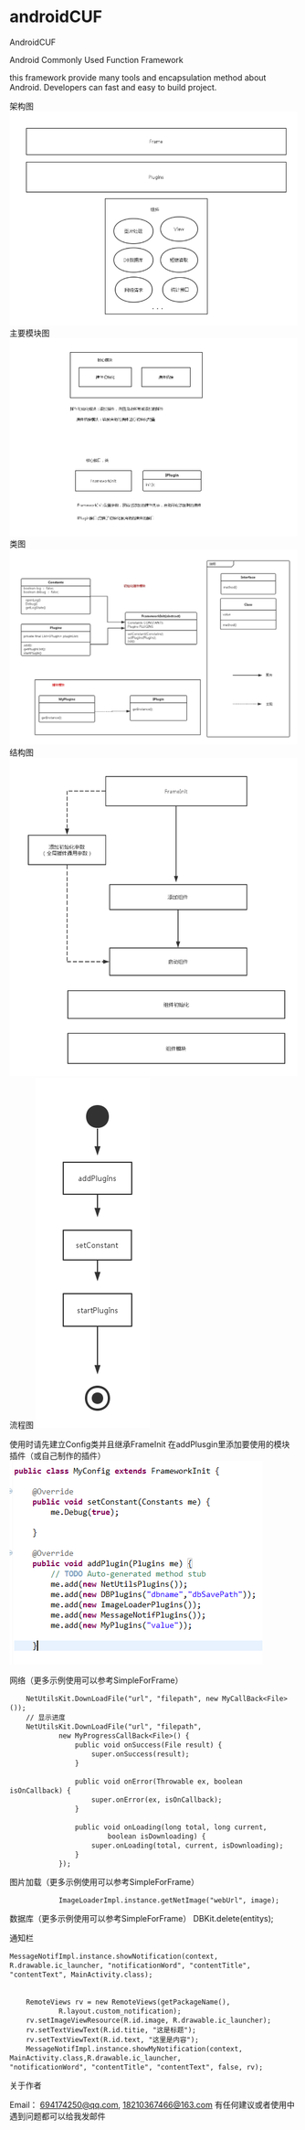# androidCUF
AndroidCUF

Android Commonly Used Function Framework

this framework provide many tools and encapsulation method about Android.
Developers can fast and easy to build project.


  架构图
 ![image](https://github.com/paipianwang/androidCUF/blob/master/image/frame.png)
 主要模块图
 ![image](https://github.com/paipianwang/androidCUF/blob/master/image/modular.png)
 类图
 ![image](https://github.com/paipianwang/androidCUF/blob/master/image/classdiagram.png)
 结构图
 ![image](https://github.com/paipianwang/androidCUF/blob/master/image/build.png)
 流程图
 ![image](https://github.com/paipianwang/androidCUF/blob/master/image/init.png)
 
 使用时请先建立Config类并且继承FrameInit
 在addPlusgin里添加要使用的模块插件（或自己制作的插件）
  ![image](https://github.com/paipianwang/androidCUF/blob/master/image/config.png)
  
 
  
  
  网络（更多示例使用可以参考SimpleForFrame）
  
  		NetUtilsKit.DownLoadFile("url", "filepath", new MyCallBack<File>());
		// 显示进度
		NetUtilsKit.DownLoadFile("url", "filepath",
				new MyProgressCallBack<File>() {
					public void onSuccess(File result) {
						super.onSuccess(result);
					}

					public void onError(Throwable ex, boolean isOnCallback) {
						super.onError(ex, isOnCallback);
					}

					public void onLoading(long total, long current,
							boolean isDownloading) {
						super.onLoading(total, current, isDownloading);
					}
				});
图片加载（更多示例使用可以参考SimpleForFrame）
				
				ImageLoaderImpl.instance.getNetImage("webUrl", image);
				
数据库（更多示例使用可以参考SimpleForFrame）
				DBKit.delete(entitys);
				
				
通知栏

	MessageNotifImpl.instance.showNotification(context, R.drawable.ic_launcher, "notificationWord", "contentTitle",                "contentText", MainActivity.class);
		
		
		RemoteViews rv = new RemoteViews(getPackageName(),
				R.layout.custom_notification);
		rv.setImageViewResource(R.id.image, R.drawable.ic_launcher);
		rv.setTextViewText(R.id.titie, "这是标题");
		rv.setTextViewText(R.id.text, "这里是内容");
		MessageNotifImpl.instance.showMyNotification(context,  MainActivity.class,R.drawable.ic_launcher,                              "notificationWord", "contentTitle", "contentText", false, rv);
  
  
  关于作者

Email： 694174250@qq.com, 18210367466@163.com
有任何建议或者使用中遇到问题都可以给我发邮件
  
  
 
 


